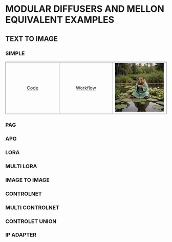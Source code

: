 # MODULAR DIFFUSERS AND MELLON EQUIVALENT EXAMPLES

## TEXT TO IMAGE

### SIMPLE

<p align="center">
    <table style="border: 1px solid #aaaaaa; border-collapse: collapse; width: 100%;">
    <tr>
        <td align="center" style="border: 1px solid #aaaaaa; width: 33%;"><a href="https://github.com/asomoza/diffusers_melon_equivalents/blob/main/code/t2i_simple.py">Code</a></td>
        <td align="center" style="border: 1px solid #aaaaaa; width: 33%;"><a href="https://github.com/asomoza/diffusers_melon_equivalents/blob/main/workflows/t2i_simple_workflow.json">Workflow</a></td>
        <td align="center" style="border: 1px solid #aaaaaa; width: 33%;">
        <img src="https://raw.githubusercontent.com/asomoza/diffusers_melon_equivalents/main/outputs/t2i_basic.png" width="200" alt=""/>
        </td>
    </tr>
    </table>
<p>

### PAG

### APG

### LORA

### MULTI LORA

### IMAGE TO IMAGE

### CONTROLNET

### MULTI CONTROLNET

### CONTROLET UNION

### IP ADAPTER
